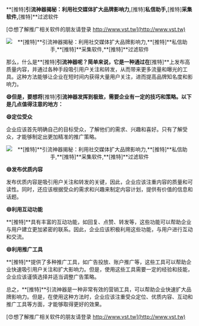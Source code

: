 **[推特]**引流神器揭秘：利用社交媒体扩大品牌影响力,**[推特]**私信助手,**[推特]**采集软件,**[推特]**过滤软件

[😍想了解推广相关软件的朋友请登录 http://www.vst.tw](http://www.vst.tw)

 <center><img src="https://vst.tw/MP4/tuiguang/png/3.png" alt="**[推特]**引流神器揭秘：利用社交媒体扩大品牌影响力,**[推特]**私信助手,**[推特]**采集软件,**[推特]**过滤软件"></center>

那么，什么是**[推特]**引流神器呢？简单来说，它是一种通过在**[推特]**上发布高质量内容，并通过各种手段吸引用户关注和转发，从而带来更多流量和曝光的工具。这种方法能够让企业在短时间内获得大量用户关注，进而提高品牌知名度和影响力。

**😄但是，要想将**[推特]**引流神器发挥到极致，需要企业有一定的技巧和策略。以下是几点值得注意的地方：**

**😄定位受众**

企业应该首先明确自己的目标受众，了解他们的需求、兴趣和喜好。只有了解受众，才能够制定出更加精准的推广策略。

 <center><img src="https://vst.tw/MP4/tuiguang/png/1.png" alt="**[推特]**引流神器揭秘：利用社交媒体扩大品牌影响力,**[推特]**私信助手,**[推特]**采集软件,**[推特]**过滤软件"></center>

**😄发布优质内容**

发布优质内容是吸引用户关注和转发的关键，因此，企业应该注重内容的质量和可读性。同时，还应该根据受众的需求和兴趣来制定内容计划，提供有价值的信息和话题。

**😄利用互动功能**

**[推特]**具有丰富的互动功能，如回复、点赞、转发等，这些功能可以帮助企业与用户建立更加紧密的联系。因此，企业应该积极利用这些功能，与用户进行互动和交流。

**😄利用推广工具**

**[推特]**提供了多种推广工具，如广告投放、账户推广等，这些工具可以帮助企业快速吸引用户关注和扩大影响力。但是，使用这些工具需要一定的经验和技能，企业应该谨慎选择并适当调整广告策略。

总之，**[推特]**引流神器是一种非常有效的营销工具，可以帮助企业快速扩大品牌影响力。但是，在使用这种方法时，企业应该注重受众定位、优质内容、互动和推广工具等方面，才能够取得更好的效果。

[😍想了解推广相关软件的朋友请登录 http://www.vst.tw](http://www.vst.tw)



